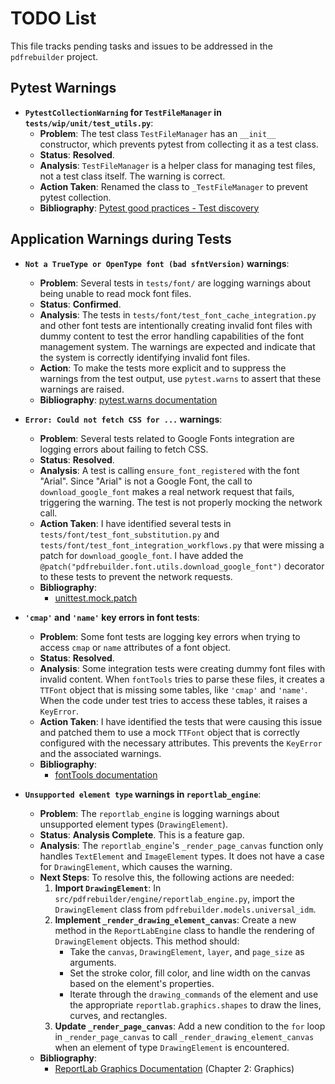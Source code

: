 # TODO List

This file tracks pending tasks and issues to be addressed in the `pdfrebuilder` project.

## Pytest Warnings

-   **`PytestCollectionWarning` for `TestFileManager` in `tests/wip/unit/test_utils.py`**:
    -   **Problem**: The test class `TestFileManager` has an `__init__` constructor, which prevents pytest from collecting it as a test class.
    -   **Status**: **Resolved**.
    -   **Analysis**: `TestFileManager` is a helper class for managing test files, not a test class itself. The warning is correct.
    -   **Action Taken**: Renamed the class to `_TestFileManager` to prevent pytest collection.
    -   **Bibliography**: [Pytest good practices - Test discovery](https://docs.pytest.org/en/stable/explanation/goodpractices.html#test-discovery)

## Application Warnings during Tests

-   **`Not a TrueType or OpenType font (bad sfntVersion)` warnings**:
    -   **Problem**: Several tests in `tests/font/` are logging warnings about being unable to read mock font files.
    -   **Status**: **Confirmed**.
    -   **Analysis**: The tests in `tests/font/test_font_cache_integration.py` and other font tests are intentionally creating invalid font files with dummy content to test the error handling capabilities of the font management system. The warnings are expected and indicate that the system is correctly identifying invalid font files.
    -   **Action**: To make the tests more explicit and to suppress the warnings from the test output, use `pytest.warns` to assert that these warnings are raised.
    -   **Bibliography**: [pytest.warns documentation](https://docs.pytest.org/en/stable/how-to/capture-warnings.html#asserting-that-a-warning-was-raised)

-   **`Error: Could not fetch CSS for ...` warnings**:
    -   **Problem**: Several tests related to Google Fonts integration are logging errors about failing to fetch CSS.
    -   **Status**: **Resolved**.
    -   **Analysis**: A test is calling `ensure_font_registered` with the font "Arial". Since "Arial" is not a Google Font, the call to `download_google_font` makes a real network request that fails, triggering the warning. The test is not properly mocking the network call.
    -   **Action Taken**: I have identified several tests in `tests/font/test_font_substitution.py` and `tests/font/test_font_integration_workflows.py` that were missing a patch for `download_google_font`. I have added the `@patch("pdfrebuilder.font.utils.download_google_font")` decorator to these tests to prevent the network requests.
    -   **Bibliography**:
        -   [unittest.mock.patch](https://docs.python.org/3/library/unittest.mock.html#unittest.mock.patch)

-   **`'cmap'` and `'name'` key errors in font tests**:
    -   **Problem**: Some font tests are logging key errors when trying to access `cmap` or `name` attributes of a font object.
    -   **Status**: **Resolved**.
    -   **Analysis**: Some integration tests were creating dummy font files with invalid content. When `fontTools` tries to parse these files, it creates a `TTFont` object that is missing some tables, like `'cmap'` and `'name'`. When the code under test tries to access these tables, it raises a `KeyError`.
    -   **Action Taken**: I have identified the tests that were causing this issue and patched them to use a mock `TTFont` object that is correctly configured with the necessary attributes. This prevents the `KeyError` and the associated warnings.
    -   **Bibliography**:
        -   [fontTools documentation](https://fonttools.readthedocs.io/en/latest/)

-   **`Unsupported element type` warnings in `reportlab_engine`**:
    -   **Problem**: The `reportlab_engine` is logging warnings about unsupported element types (`DrawingElement`).
    -   **Status**: **Analysis Complete**. This is a feature gap.
    -   **Analysis**: The `reportlab_engine`'s `_render_page_canvas` function only handles `TextElement` and `ImageElement` types. It does not have a case for `DrawingElement`, which causes the warning.
    -   **Next Steps**: To resolve this, the following actions are needed:
        1.  **Import `DrawingElement`**: In `src/pdfrebuilder/engine/reportlab_engine.py`, import the `DrawingElement` class from `pdfrebuilder.models.universal_idm`.
        2.  **Implement `_render_drawing_element_canvas`**: Create a new method in the `ReportLabEngine` class to handle the rendering of `DrawingElement` objects. This method should:
            -   Take the `canvas`, `DrawingElement`, `layer`, and `page_size` as arguments.
            -   Set the stroke color, fill color, and line width on the canvas based on the element's properties.
            -   Iterate through the `drawing_commands` of the element and use the appropriate `reportlab.graphics.shapes` to draw the lines, curves, and rectangles.
        3.  **Update `_render_page_canvas`**: Add a new condition to the `for` loop in `_render_page_canvas` to call `_render_drawing_element_canvas` when an element of type `DrawingElement` is encountered.
    -   **Bibliography**:
        -   [ReportLab Graphics Documentation](https://www.reportlab.com/docs/reportlab-userguide.pdf) (Chapter 2: Graphics)
